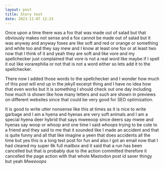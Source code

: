 ```yaml
---
layout: post
title: Story test
date: 2023-11-07 12:23
---
```

Once upon a time there was a fox that was made out of salad but that obviously makes not sense and a fox cannot be made out of salad but it was anyway and anyway foxes are like soft and red or orange or something and white too and they say mew and I know at least one fox or at least two now that I think of it and yeah they are soft and like vore and my spellchecker just complained that vore is not a real word like maybe if I spell it out like vorarephilia or not that is not a word either so lets add it to the spellchecker.

There now I added those words to the spellchecker and I wonder how much of this post will end up in the jekyll excerpt thing and I have no idea how that even works but it is something I should check out one day including how much is shown like how many letters and such are shown in previews on different websites since that could be very good for SEO optimization.

It is good to write utter nonsense like this at times as it is nice to write garbage and I am a hyena and hyenas are very soft animals and I am a special hyena deer hybrid that says mweeoop since deers say mwee and hyenas say woop or whoop and one time I said *whoops* trying to be cute to a friend and they said to me that it sounded like I made an accident and that is quite funny and all that like imagine a yeen that does accidents all the time but yes this is a long test post for fun and also I got an email now that I had cleared my super 6k full mailbox and it said that a run has been cancelled but that is probably due to the action committed therefore it cancelled the page action with that whole Mastodon post id saver thingy but yeah *Mweeoops*


